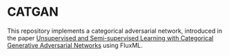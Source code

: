 # CATGAN
This repository implements a categorical adversarial network, introduced in the
paper [Unsupervised and Semi-supervised Learning with Categorical Generative Adversarial Networks](https://arxiv.org/abs/1511.06390)
using FluxML.
